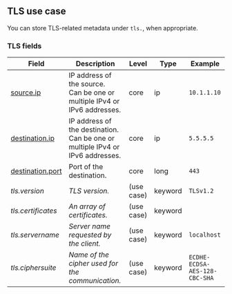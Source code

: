 ## TLS use case

You can store TLS-related metadata under `tls.`, when appropriate.


### <a name="tls"></a> TLS fields


| Field  | Description  | Level  | Type  | Example  |
|---|---|---|---|---|
| [source.ip](../README.md#source.ip)  | IP address of the source.<br/>Can be one or multiple IPv4 or IPv6 addresses. | core | ip | `10.1.1.10` |
| [destination.ip](../README.md#destination.ip)  | IP address of the destination.<br/>Can be one or multiple IPv4 or IPv6 addresses. | core | ip | `5.5.5.5` |
| [destination.port](../README.md#destination.port)  | Port of the destination. | core | long | `443` |
| <a name="tls.version"></a>*tls.version* | *TLS version.* | (use case) | keyword | `TLSv1.2` |
| <a name="tls.certificates"></a>*tls.certificates* | *An array of certificates.* | (use case) | keyword |  |
| <a name="tls.servername"></a>*tls.servername* | *Server name requested by the client.* | (use case) | keyword | `localhost` |
| <a name="tls.ciphersuite"></a>*tls.ciphersuite* | *Name of the cipher used for the communication.* | (use case) | keyword | `ECDHE-ECDSA-AES-128-CBC-SHA` |



